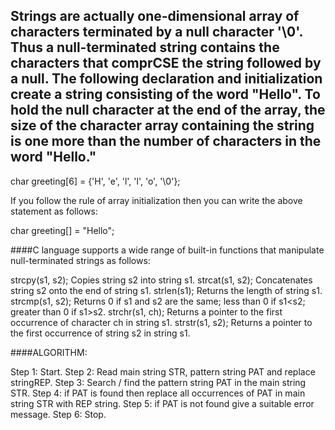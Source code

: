 **Strings** are actually one-dimensional array of characters terminated by a null character '\0'. Thus 
a null-terminated string contains the characters that comprCSE the string followed by a null.
The following declaration and initialization create a string consisting of the word "Hello". To 
hold the null character at the end of the array, the size of the character array containing the string is one 
more than the number of characters in the word "Hello."
-----
char greeting[6] = {'H', 'e', 'l', 'l', 'o', '\0'};

If you follow the rule of array initialization then you can write the above statement as follows:

char greeting[] = "Hello";

####C language supports a wide range of built-in functions that manipulate null-terminated strings as 
follows:

strcpy(s1, s2); Copies string s2 into string s1.
strcat(s1, s2); Concatenates string s2 onto the end of string s1.
strlen(s1); Returns the length of string s1.
strcmp(s1, s2); Returns 0 if s1 and s2 are the same; less than 0 if s1<s2; greater than 0 if s1>s2.
strchr(s1, ch); Returns a pointer to the first occurrence of character ch in string s1.
strstr(s1, s2); Returns a pointer to the first occurrence of string s2 in string s1.

####ALGORITHM:

Step 1: Start.
Step 2: Read main string STR, pattern string PAT and replace stringREP.
Step 3: Search / find the pattern string PAT in the main string STR.
Step 4: if PAT is found then replace all occurrences of PAT in main string STR with REP string.
Step 5: if PAT is not found give a suitable error message.
Step 6: Stop.